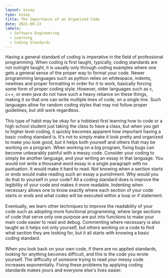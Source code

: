 ```yaml
---
layout: essay
type: essay
title: The Importance of an Organized Code
date: 2021-09-23
labels:
  - Software Engineering
  - Learning
  - Coding Standards
---
```


Having a general standard of coding is imperative in the field of professional programming. When coding is first taught, typically, 
coding standards are not outright taught, it is usually only through coding examples where one gets a general sense of the proper way 
to format your code. Newer programming languages such as python relies on whitespace, indents, newlines and proper formatting in order 
for it to work, basically forcing some form of proper coding style. However, older languages such as c, c++, or even java do not have 
such a heavy reliance on these things, making it so that one can write multiple lines of code, on a single line. Such languages allow 
for random coding styles that may not follow proper guidelines, but still work regardless. 
<br><br>
This type of habit may be okay for a hobbiest first learning how to code or a high school student just taking the class to have a class, 
but when you get to higher level coding, it quickly becomes apparent how important having a basic coding standard is. It's not to simply 
make it look pretty and organized to make you look good, but it helps both yourself and others that may be working on a program. When 
working on a big program, fixing bugs can become unbearably painful with a messy code. Consider your coding to simply be another language, 
and your writing an essay in that language. You would not write a thousand word essay in a single paragraph with no puntuation. It would 
make it hard to read. Not knowing when a section starts or ends would make reading such an essay a punishment. Why would you do that to 
yourself in your code? All a coding standard does is improve the legibility of your code and makes it more readable. Indenting when 
necessary allows one to know exactly where each section of your code starts or ends and what codes will be executed within a loop or if 
statement.
<br><br>
Eventually, we learn other techniques to improve the readability of your code such as adopting more functional programming, where large 
sections of code that serve only one purpose are put into functions to make your main code easier to read and debug. Commenting where 
necessary is also taught as it helps not only yourself, but others working on a code to find what section they are looking for, but it all 
starts with knowing a basic coding standard.
<br><br>
When you look back on your own code, if there are no applied standards, looking for anything becomes difficult, and this is the code you 
wrote yourself. The difficulty of someone trying to read your messy code increases exponentially. Fixing these problems by applying coding 
standards makes yours and everyone else's lives easier.
